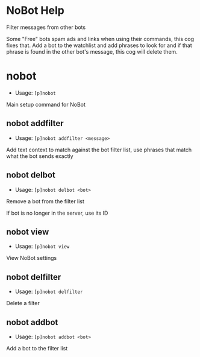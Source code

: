 # NoBot Help

Filter messages from other bots

Some "Free" bots spam ads and links when using their commands, this cog fixes that.
Add a bot to the watchlist and add phrases to look for and if that phrase is found in the other bot's
message, this cog will delete them.

# nobot
 - Usage: `[p]nobot`

Main setup command for NoBot

## nobot addfilter
 - Usage: `[p]nobot addfilter <message>`

Add text context to match against the bot filter list, use phrases that match what the bot sends exactly

## nobot delbot
 - Usage: `[p]nobot delbot <bot>`

Remove a bot from the filter list

If bot is no longer in the server, use its ID

## nobot view
 - Usage: `[p]nobot view`

View NoBot settings

## nobot delfilter
 - Usage: `[p]nobot delfilter`

Delete a filter

## nobot addbot
 - Usage: `[p]nobot addbot <bot>`

Add a bot to the filter list

